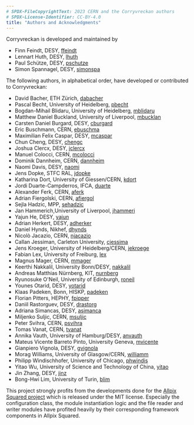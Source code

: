 ```yaml
---
# SPDX-FileCopyrightText: 2023 CERN and the Corryvreckan authors
# SPDX-License-Identifier: CC-BY-4.0
title: "Authors and Acknowledgments"
---
```


Corryvreckan is developed and maintained by

* Finn Feindt, DESY, [ffeindt](https://gitlab.cern.ch/ffeindt)
* Lennart Huth, DESY, [lhuth](https://gitlab.cern.ch/lhuth)
* Paul Schütze, DESY, [pschutze](https://gitlab.cern.ch/pschutze)
* Simon Spannagel, DESY, [simonspa](https://gitlab.cern.ch/simonspa)

The following authors, in alphabetical order, have developed or contributed to Corryvreckan:

* David Bacher, ETH Zürich, [dabacher](https://gitlab.cern.ch/dabacher)
* Pascal Becht, University of Heidelberg, [pbecht](https://gitlab.cern.ch/pbecht)
* Bogdan-Mihail Blidaru, University of Heidelberg, [mblidaru](https://gitlab.cern.ch/mblidaru)
* Matthew Daniel Buckland, University of Liverpool, [mbucklan](https://gitlab.cern.ch/mbucklan)
* Carsten Daniel Burgard, DESY, [cburgard](https://gitlab.cern.ch/cburgard)
* Eric Buschmann, CERN, [ebuschma](https://gitlab.cern.ch/ebuschma)
* Maximilian Felix Caspar, DESY, [mcaspar](https://gitlab.cern.ch/mcaspar)
* Chun Cheng, DESY, [chengc](https://gitlab.cern.ch/chengc)
* Joshua Clercx, DESY, [jclercx](https://gitlab.cern.ch/jclercx)
* Manuel Colocci, CERN, [mcolocci](https://gitlab.cern.ch/mcolocci)
* Dominik Dannheim, CERN, [dannheim](https://gitlab.cern.ch/dannheim)
* Naomi Davis, DESY, [naomi](https://gitlab.cern.ch/naomi)
* Jens Dopke, STFC RAL, [jdopke](https://gitlab.cern.ch/dabacher)
* Katharina Dort, University of Giessen/CERN, [kdort](https://gitlab.cern.ch/kdort)
* Jordi Duarte-Campderros, IFCA, [duarte](https://gitlab.cern.ch/duarte)
* Alexander Ferk, CERN, [aferk](https://gitlab.cern.ch/aferk)
* Adrian Fiergolski, CERN, [afiergol](https://gitlab.cern.ch/afiergol)
* Sejla Hadzic, MPP, [sehadzic](https://gitlab.cern.ch/sehadzic)
* Jan Hammerich,University of Liverpool, [jhammeri](https://gitlab.cern.ch/jhammeri)
* Yajun He, DESY, [yajun](https://gitlab.cern.ch/yajun)
* Adrian Herkert, DESY, [adherker](https://gitlab.cern.ch/adherker)
* Daniel Hynds, Nikhef, [dhynds](https://gitlab.cern.ch/dhynds)
* Nicolò Jacazio, CERN, [njacazio](https://gitlab.cern.ch/njacazio)
* Callan Jessiman, Carleton University, [cjessima](https://gitlab.cern.ch/cjessima)
* Jens Kroeger, University of Heidelberg/CERN, [jekroege](https://gitlab.cern.ch/jekroege)
* Fabian Lex, University of Freiburg, [lex](https://gitlab.cern.ch/lex)
* Magnus Mager, CERN, [mmager](https://gitlab.cern.ch/mmager)
* Keerthi Nakkalil, University Bonn/DESY, [nakkalil](https://gitlab.cern.ch/nakkalil)
* Andreas Matthias Nürnberg, KIT, [nurnberg](https://gitlab.cern.ch/nurnberg)
* Ryunosuke O'Neil, University of Edinburgh, [roneil](https://gitlab.cern.ch/roneil)
* Younes Otarid, DESY, [yotarid](https://gitlab.cern.ch/yotarid)
* Klaas Padeken, Bonn, HISKP, [padeken](https://gitlab.cern.ch/padeken)
* Florian Pitters, HEPHY, [fpipper](https://gitlab.cern.ch/fpipper)
* Daniil Rastorguev, DESY, [drastorg](https://gitlab.cern.ch/drastorg)
* Adriana Simancas, DESY, [asimanca](https://gitlab.cern.ch/asimanca)
* Miljenko Suljic, CERN, [msuljic](https://gitlab.cern.ch/msuljic)
* Peter Svihra, CERN, [psvihra](https://gitlab.cern.ch/psvihra)
* Tomas Vanat, CERN, [tvanat](https://gitlab.cern.ch/tvanat)
* Annika Vauth, University of Hamburg/DESY, [anvauth](https://gitlab.cern.ch/anvauth)
* Mateus Vicente Barreto Pinto, University Geneva, [mvicente](https://gitlab.cern.ch/mvicente)
* Gianpiero Vignola, DESY, [gvignola](https://gitlab.cern.ch/gvignola)
* Morag Williams, University of Glasgow/CERN, [williamm](https://gitlab.cern.ch/williamm)
* Philipp Windischhofer, University of Chicago, [phwindis](https://gitlab.cern.ch/phwindis)
* Yitao Wu, University of Science and Technology of China, [yitao](https://gitlab.cern.ch/yitao)
* Jin Zhang, DESY, [jinz](https://gitlab.cern.ch/jinz)
* Bong-Hwi Lim, University of Turin, [blim](https://gitlab.cern.ch/blim)

This project strongly profits from the developments done for the [Allpix Squared project](https://cern.ch/allpix-squared) which is released under the MIT license. Especially the configuration class, the module instantiation logic and the file reader and writer modules have profited heavily by their corresponding framework components in Allpix Squared.

